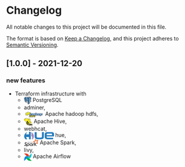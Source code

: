 # Changelog

All notable changes to this project will be documented in this file.

The format is based on [Keep a Changelog](https://keepachangelog.com/en/1.0.0/),
and this project adheres to [Semantic Versioning](https://semver.org/spec/v2.0.0.html).


## [1.0.0] - 2021-12-20

### new features

- Terraform infrastructure with 
  - <img src="img/postgresql.png" alt="PostgreSQL" height="20" style="vertical-align: middle;"> PostgreSQL
  - adminer, 
  - <img src="img/hdfs.png" alt="hdfs" height="20" style="vertical-align: middle;"> Apache hadoop hdfs, 
  - <img src="img/hive.png" alt="Apache Hive" height="20" style="vertical-align: middle;"> Apache Hive, 
  - webhcat, 
  - <img src="img/hue.png" alt="hue" height="20" style="vertical-align: middle;"> hue, 
  - <img src="img/spark.svg" alt="Apache Spark" height="20" style="vertical-align: middle;"> Apache Spark, 
  - livy, 
  - <img src="img/airflow.png" alt="Apache Airflow" height="20" style="vertical-align: middle;"> Apache Airflow